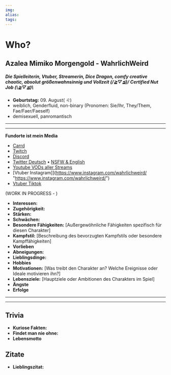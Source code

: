```yaml
---
img: 
alias: 
tags: 
---
```

# Who?
## Azalea Mimiko Morgengold - WahrlichWeird
##### Die Spielleiterin, Vtuber, Streamerin, Dice Dragon, comfy creative chaotic, absolut größenwahnsinnig und Vollzeit (/≧▽≦)/ Certified Nut Job (\\≧▽≦)\

- **Geburtstag:** 09. August( ♌)
- weiblich, Genderfluid, non-binary (Pronomen: Sie/Ihr, They/Them, Fae/Faer/Faeself)
- demisexuell, panromantisch
---
---
**Fundorte ist mein Media**
- [Carrd](https://wahrlichweird.carrd.co/ "https://wahrlichweird.carrd.co/") 
- [Twitch](https://t.co/d8z3QjRlNX)
- [Discord](https://discord.gg/Nf93NYKY2Z)
- [Twitter Deutsch](https://twitter.com/WahrlichWeird "https://twitter.com/WahrlichWeird")  •  [NSFW & English](https://twitter.com/WahrlichLewd "https://twitter.com/WahrlichLewd")
- [Youtube VODs aller Streams](https://www.youtube.com/channel/UCz5oqJxVK3UnpOVXjyjE1WQ "https://www.youtube.com/channel/UCz5oqJxVK3UnpOVXjyjE1WQ")
- [Vtuber Instagram]](https://www.instagram.com/wahrlichweird/ "https://www.instagram.com/wahrlichweird/")
- [Vtuber Tiktok](https://www.tiktok.com/@wahrlichweird?lang=de "https://www.tiktok.com/@wahrlichweird?lang=de") 

(WORK IN PROGRESS - )

- **Interessen:**
- **Zugehörigkeit:**
- **Stärken:**
- **Schwächen:**
- **Besondere Fähigkeiten:** [Außergewöhnliche Fähigkeiten spezifisch für diesen Charakter]
- **Kampfstil:** [Beschreibung des bevorzugten Kampfstils oder besondere Kampffähigkeiten]
- **Vorlieben**
- **Abneigungen:**
- **Lieblingsdinge:**
- **Hobbies**
- **Motivationen:** [Was treibt den Charakter an? Welche Ereignisse oder Ideale motivieren ihn?]
- **Lebensziele:** [Hauptziele oder Ambitionen des Charakters im Spiel]
- **Ängste**
- **Erfolge**
---
---
## Trivia
- **Kuriose Fakten:**
- **Findet man nie ohne:**
- **Lebensmotto**
## Zitate
- **Lieblingszitat:**